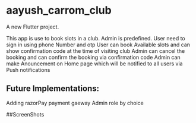 # aayush_carrom_club

A new Flutter project.

This app is use to book slots in a club.
Admin is predefined.
User need to sign in using phone Number and otp
User can book Available slots and can show confirmation code at the time of visiting club
Admin can cancel the booking and can confirm the booking via confirmation code
Admin can make Anouncement on Home page which will be notified to all users via Push notifications


## Future Implementations:

  Adding razorPay payment gaeway
  Admin role by choice

##ScreenShots
